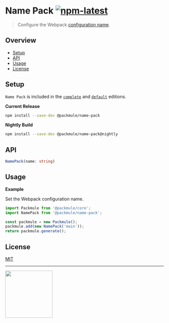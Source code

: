 # Name Pack [![npm-latest]][npm]

> Configure the Webpack [configuration name](https://webpack.js.org/configuration/other-options/#name).

## Overview

-   [Setup](#setup)
-   [API](#api)
-   [Usage](#usage)
-   [License](#license)

## Setup

`Name Pack` is included in the [`complete`][edition-complete] and [`default`][edition-default] editions.

**Current Release**

```bash
npm install --save-dev @packmule/name-pack
```

**Nightly Build**

```bash
npm install --save-dev @packmule/name-pack@nightly
```

## API

```typescript
NamePack(name: string)
```

## Usage

**Example**

Set the Webpack configuration name.

```typescript
import Packmule from '@packmule/core';
import NamePack from '@packmule/name-pack';

const packmule = new Packmule();
packmule.add(new NamePack('main'));
return packmule.generate();
```

## License

[MIT](https://choosealicense.com/licenses/mit/)

---

[<img src="https://www.pixelart.at/fileadmin/images/logo-new/logo.svg" width="150">](https://www.pixelart.at/)

[packmule-hints]: https://www.npmjs.com/package/@packmule/core#hints
[packmule-api]: https://www.npmjs.com/package/@packmule/core#api
[npm]: https://www.npmjs.com/package/@packmule/name-pack
[npm-latest]: https://img.shields.io/npm/v/@packmule/name-pack/latest?color=%230AC2FF&label=release&style=for-the-badge
[edition-default]: https://www.npmjs.com/package/@packmule/default
[edition-complete]: https://www.npmjs.com/package/@packmule/complete
